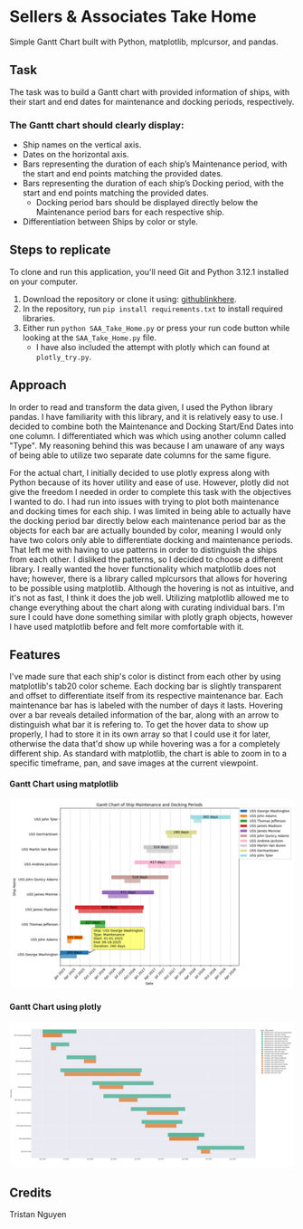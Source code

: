 # Sellers & Associates Take Home 
Simple Gantt Chart built with Python, matplotlib, mplcursor, and pandas. 

## Task
The task was to build a Gantt chart with provided information of ships, with their start and end dates for maintenance and docking periods, respectively. 

### The Gantt chart should clearly display:
* Ship names on the vertical axis.
* Dates on the horizontal axis.
* Bars representing the duration of each ship’s Maintenance period, with the start and end points matching the provided dates.
* Bars representing the duration of each ship’s Docking period, with the start and end points matching the provided dates.
    * Docking period bars should be displayed directly below the Maintenance period bars for each respective ship.
* Differentiation between Ships by color or style.

## Steps to replicate
To clone and run this application, you'll need Git and Python 3.12.1 installed on your computer. 
1. Download the repository or clone it using: [githublinkhere](githublink).
2. In the repository, run `pip install requirements.txt` to install required libraries.
3. Either run `python SAA_Take_Home.py` or press your run code button while looking at the `SAA_Take_Home.py` file.
    - I have also included the attempt with plotly which can found at `plotly_try.py`.


## Approach
In order to read and transform the data given, I used the Python library pandas. I have familiarity with this library, and it is relatively easy to use. I decided to combine both the Maintenance and Docking Start/End Dates into one column. I differentiated which was which using another column called "Type". My reasoning behind this was because I am unaware of any ways of being able to utilize two separate date columns for the same figure. 

For the actual chart, I initially decided to use plotly express along with Python because of its hover utility and ease of use. However, plotly did not give the freedom I needed in order to complete this task with the objectives I wanted to do.
I had run into issues with trying to plot both maintenance and docking times for each ship. I was limited in being able to actually have the docking period bar directly below each maintenance period bar as the objects for each bar are actually bounded by color, meaning I would only have two colors only able to differentiate docking and maintenance periods. That left me with having to use patterns in order to distinguish the ships from each other. I disliked the patterns, so I decided to choose a different library. I really wanted the hover functionality which matplotlib does not have; however, there is a library called mplcursors that allows for hovering to be possible using matplotlib. Although the hovering is not as intuitive, and it's not as fast, I think it does the job well. Utilizing matplotlib allowed me to change everything about the chart along with curating individual bars. I'm sure I could have done something similar with plotly graph objects, however I have used matplotlib before and felt more comfortable with it. 



## Features
I've made sure that each ship's color is distinct from each other by using matplotlib's tab20 color scheme. Each docking bar is slightly transparent and offset to differentiate itself from its respective maintenance bar. Each maintenance bar has is labeled with the number of days it lasts. Hovering over a bar reveals detailed information of the bar, along with an arrow to distinguish what bar it is refering to. To get the hover data to show up properly, I had to store it in its own array so that I could use it for later, otherwise the data that'd show up while hovering was a for a completely different ship. As standard with matplotlib, the chart is able to zoom in to a specific timeframe, pan, and save images at the current viewpoint. 

#### Gantt Chart using matplotlib
![alt text](Figure_1.png)

#### Gantt Chart using plotly
![alt text](plotly.png)

## Credits
Tristan Nguyen
